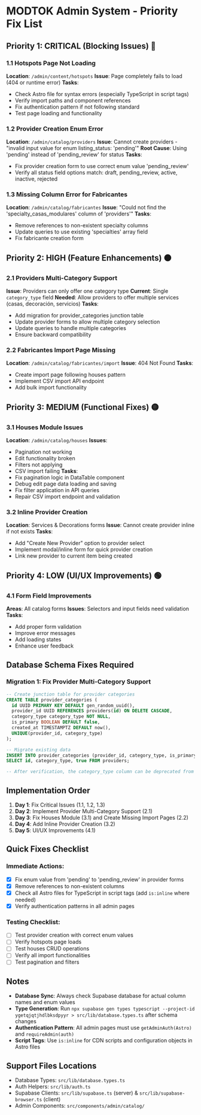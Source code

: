 # MODTOK Admin System - Priority Fix List

## Priority 1: CRITICAL (Blocking Issues) 🔴

### 1.1 Hotspots Page Not Loading
**Location**: `/admin/content/hotspots`
**Issue**: Page completely fails to load (404 or runtime error)
**Tasks**:
- Check Astro file for syntax errors (especially TypeScript in script tags)
- Verify import paths and component references
- Fix authentication pattern if not following standard
- Test page loading and functionality

### 1.2 Provider Creation Enum Error
**Location**: `/admin/catalog/providers`
**Issue**: Cannot create providers - "invalid input value for enum listing_status: 'pending'"
**Root Cause**: Using 'pending' instead of 'pending_review' for status
**Tasks**:
- Fix provider creation form to use correct enum value 'pending_review'
- Verify all status field options match: draft, pending_review, active, inactive, rejected

### 1.3 Missing Column Error for Fabricantes
**Location**: `/admin/catalog/fabricantes`
**Issue**: "Could not find the 'specialty_casas_modulares' column of 'providers'"
**Tasks**:
- Remove references to non-existent specialty columns
- Update queries to use existing 'specialties' array field
- Fix fabricante creation form

## Priority 2: HIGH (Feature Enhancements) 🟠

### 2.1 Providers Multi-Category Support
**Issue**: Providers can only offer one category type
**Current**: Single `category_type` field
**Needed**: Allow providers to offer multiple services (casas, decoración, servicios)
**Tasks**:
- Add migration for provider_categories junction table
- Update provider forms to allow multiple category selection
- Update queries to handle multiple categories
- Ensure backward compatibility

### 2.2 Fabricantes Import Page Missing
**Location**: `/admin/catalog/fabricantes/import`
**Issue**: 404 Not Found
**Tasks**:
- Create import page following houses pattern
- Implement CSV import API endpoint
- Add bulk import functionality

## Priority 3: MEDIUM (Functional Fixes) 🟡

### 3.1 Houses Module Issues
**Location**: `/admin/catalog/houses`
**Issues**:
- Pagination not working
- Edit functionality broken
- Filters not applying
- CSV import failing
**Tasks**:
- Fix pagination logic in DataTable component
- Debug edit page data loading and saving
- Fix filter application in API queries
- Repair CSV import endpoint and validation

### 3.2 Inline Provider Creation
**Location**: Services & Decorations forms
**Issue**: Cannot create provider inline if not exists
**Tasks**:
- Add "Create New Provider" option to provider select
- Implement modal/inline form for quick provider creation
- Link new provider to current item being created

## Priority 4: LOW (UI/UX Improvements) 🟢

### 4.1 Form Field Improvements
**Areas**: All catalog forms
**Issues**: Selectors and input fields need validation
**Tasks**:
- Add proper form validation
- Improve error messages
- Add loading states
- Enhance user feedback

## Database Schema Fixes Required

### Migration 1: Fix Provider Multi-Category Support
```sql
-- Create junction table for provider categories
CREATE TABLE provider_categories (
  id UUID PRIMARY KEY DEFAULT gen_random_uuid(),
  provider_id UUID REFERENCES providers(id) ON DELETE CASCADE,
  category_type category_type NOT NULL,
  is_primary BOOLEAN DEFAULT false,
  created_at TIMESTAMPTZ DEFAULT now(),
  UNIQUE(provider_id, category_type)
);

-- Migrate existing data
INSERT INTO provider_categories (provider_id, category_type, is_primary)
SELECT id, category_type, true FROM providers;

-- After verification, the category_type column can be deprecated from providers table
```

## Implementation Order

1. **Day 1**: Fix Critical Issues (1.1, 1.2, 1.3)
2. **Day 2**: Implement Provider Multi-Category Support (2.1)
3. **Day 3**: Fix Houses Module (3.1) and Create Missing Import Pages (2.2)
4. **Day 4**: Add Inline Provider Creation (3.2)
5. **Day 5**: UI/UX Improvements (4.1)

## Quick Fixes Checklist

### Immediate Actions:
- [X] Fix enum value from 'pending' to 'pending_review' in provider forms
- [X] Remove references to non-existent columns
- [X] Check all Astro files for TypeScript in script tags (add `is:inline` where needed)
- [X] Verify authentication patterns in all admin pages

### Testing Checklist:
- [ ] Test provider creation with correct enum values
- [ ] Verify hotspots page loads
- [ ] Test houses CRUD operations
- [ ] Verify all import functionalities
- [ ] Test pagination and filters

## Notes

- **Database Sync**: Always check Supabase database for actual column names and enum values
- **Type Generation**: Run `npx supabase gen types typescript --project-id ygetqjqtjhdlbksdpyyr > src/lib/database.types.ts` after schema changes
- **Authentication Pattern**: All admin pages must use `getAdminAuth(Astro)` and `requireAdmin(auth)`
- **Script Tags**: Use `is:inline` for CDN scripts and configuration objects in Astro files

## Support Files Locations

- Database Types: `src/lib/database.types.ts`
- Auth Helpers: `src/lib/auth.ts`
- Supabase Clients: `src/lib/supabase.ts` (server) & `src/lib/supabase-browser.ts` (client)
- Admin Components: `src/components/admin/catalog/`

